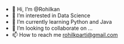 - 👋 Hi, I’m @Rohilkan
- 👀 I’m interested in Data Science
- 🌱 I’m currently learning Python and Java
- 💞️ I’m looking to collaborate on ...
- 📫 How to reach me rohilkparti@gmail.com

<!---
RohilSK/RohilSK is a ✨ special ✨ repository because its `README.md` (this file) appears on your GitHub profile.
You can click the Preview link to take a look at your changes.
--->
